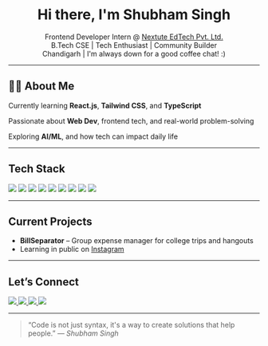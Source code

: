 <h1 align="center">Hi there, I'm Shubham Singh</h1>

<p align="center">
  Frontend Developer Intern @ <a href="https://nextute.com" target="_blank">Nextute EdTech Pvt. Ltd.</a><br>
  B.Tech CSE | Tech Enthusiast | Community Builder<br>
  Chandigarh | I'm always down for a good coffee chat! :)
</p>

---

## 👨‍💻 About Me

Currently learning **React.js**, **Tailwind CSS**, and **TypeScript**

Passionate about **Web Dev**, frontend tech, and real-world problem-solving

Exploring **AI/ML**, and how tech can impact daily life


---

## Tech Stack

<p>
  <img src="https://img.shields.io/badge/HTML5-E34F26?style=for-the-badge&logo=html5&logoColor=white"/>
  <img src="https://img.shields.io/badge/CSS3-1572B6?style=for-the-badge&logo=css3&logoColor=white"/>
  <img src="https://img.shields.io/badge/JavaScript-F7DF1E?style=for-the-badge&logo=javascript&logoColor=black"/>
  <img src="https://img.shields.io/badge/React-20232A?style=for-the-badge&logo=react&logoColor=61DAFB"/>
  <img src="https://img.shields.io/badge/Tailwind_CSS-38B2AC?style=for-the-badge&logo=tailwind-css&logoColor=white"/>
  <img src="https://img.shields.io/badge/Git-F05032?style=for-the-badge&logo=git&logoColor=white"/>
   <img src="https://img.shields.io/badge/Python-F05032?style=for-the-badge&logo=git&logoColor=yellow"/>
   <img src="https://img.shields.io/badge/GitHub-F05032?style=for-the-badge&logo=git&logoColor=black"/>
  <img src="https://img.shields.io/badge/VS_Code-007ACC?style=for-the-badge&logo=visual-studio-code&logoColor=white"/>
</p>

---

## Current Projects

-  **BillSeparator** – Group expense manager for college trips and hangouts    
-  Learning in public on [Instagram](https://instagram.com/shubhamrajput23_)

---

##  Let’s Connect

<p>
  <a href="https://linkedin.com/in/www.linkedin.com/in/shubham-singh-rajput-193638243">
    <img src="https://img.shields.io/badge/LinkedIn-blue?style=flat&logo=linkedin&logoColor=white" />
  </a>
  <a href="https://instagram.com/shubhamrajput23_">
    <img src="https://img.shields.io/badge/Instagram-E4405F?style=flat&logo=instagram&logoColor=white" />
  </a>
  <a href="https://twitter.com/SSR23__">
    <img src="https://img.shields.io/badge/Twitter-1DA1F2?style=flat&logo=twitter&logoColor=white" />
  </a>
  <a href="https://github.com/shubhamsinghcs">
    <img src="https://img.shields.io/badge/shubhamsinghcs-black?style=flat&logo=github&logoColor=white" />
  </a>
</p>

---

> “Code is not just syntax, it's a way to create solutions that help people.” — *Shubham Singh*
